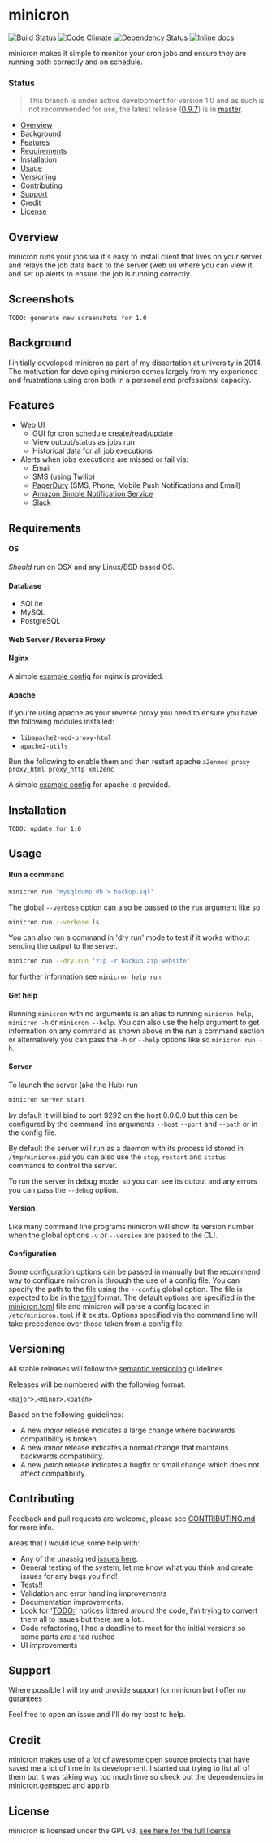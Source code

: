 # minicron

[![Build Status](http://img.shields.io/travis/jamesrwhite/minicron.svg)](http://travis-ci.org/jamesrwhite/minicron)
[![Code Climate](http://img.shields.io/codeclimate/github/jamesrwhite/minicron.svg)](https://codeclimate.com/github/jamesrwhite/minicron)
[![Dependency Status](http://img.shields.io/gemnasium/jamesrwhite/minicron.svg)](https://gemnasium.com/jamesrwhite/minicron)
[![Inline docs](http://inch-ci.org/github/jamesrwhite/minicron.png)](http://inch-ci.org/github/jamesrwhite/minicron)

minicron makes it simple to monitor your cron jobs and ensure they are running both correctly and on schedule.

### Status

> This branch is under active development for version 1.0 and as such is not recommended for use,
> the latest release ([0.9.7](https://github.com/jamesrwhite/minicron/releases/tag/v0.9.7))
> is in [master](https://github.com/jamesrwhite/minicron/tree/master).

- [Overview](#overview)
- [Background](#background)
- [Features](#features)
- [Requirements](#requirements)
- [Installation](#installation)
- [Usage](#usage)
- [Versioning](#versioning)
- [Contributing](#contributing)
- [Support](#support)
- [Credit](#credit)
- [License](#license)

## Overview

minicron runs your jobs via it's easy to install client that lives on your server and relays the job data back to the
server (web ui) where you can view it and set up alerts to ensure the job is running correctly.

## Screenshots

```
TODO: generate new screenshots for 1.0
```

## Background

I initially developed minicron as part of my dissertation at university in 2014. The motivation for developing minicron comes
largely from my experience and frustrations using cron both in a personal and professional capacity.

## Features

- Web UI
  - GUI for cron schedule create/read/update
  - View output/status as jobs run
  - Historical data for all job executions
- Alerts when jobs executions are missed or fail via:
  - Email
  - SMS ([using Twilio](https://www.twilio.com))
  - [PagerDuty](http://www.pagerduty.com) (SMS, Phone, Mobile Push Notifications and Email)
  - [Amazon Simple Notification Service](https://aws.amazon.com/sns)
  - [Slack](https://slack.com)

## Requirements

#### OS

*Should* run on OSX and any Linux/BSD based OS.

#### Database

- SQLite
- MySQL
- PostgreSQL

#### Web Server / Reverse Proxy

#### Nginx
A simple [example config](config/nginx.conf) for nginx is provided.

#### Apache
If you're using apache as your reverse proxy you need to ensure you have the following modules installed:
- `libapache2-mod-proxy-html`
- `apache2-utils`

Run the following to enable them and then restart apache
```a2enmod proxy proxy_html proxy_http xml2enc```

A simple [example config](config/apache.conf) for apache is provided.

## Installation

```
TODO: update for 1.0
```

## Usage

#### Run a command

````bash
minicron run 'mysqldump db > backup.sql'
````

The global ````--verbose```` option can also be passed to the ````run```` argument like so

````bash
minicron run --verbose ls
````

You can also run a command in 'dry run' mode to test if it works without sending the output to the server.

````bash
minicron run --dry-run 'zip -r backup.zip website'
````

for further information see ````minicron help run````.

#### Get help

Running ````minicron```` with no arguments is an alias to running ````minicron help````, ````minicron -h```` or ````minicron --help````.
You can also use the help argument to get information on any command as shown above in the run a command section
or alternatively you can pass the ````-h```` or ````--help```` options like so ````minicron run -h````.

#### Server

To launch the server (aka the Hub) run

````bash
minicron server start
````

by default it will bind to port 9292 on the host 0.0.0.0 but this can be configured by the command line
arguments ````--host```` ````--port```` and ````--path```` or in the config file.

By default the server will run as a daemon with its process id stored in ````/tmp/minicron.pid````
you can also use the ````stop````, ````restart```` and ````status```` commands to control the server.

To run the server in debug mode, so you can see its output and any errors you can pass the ````--debug````
option.

#### Version

Like many command line programs minicron will show its version number when the global options ````-v````
or ````--version```` are passed to the CLI.

#### Configuration

Some configuration options can be passed in manually but the recommend way to configure minicron is through the use
of a config file. You can specify the path to the file using the ````--config```` global option. The file is expected
to be in the [toml](https://github.com/mojombo/toml) format. The default options are specified in the
[minicron.toml](config/minicron.toml) file and minicron will parse a config located in ````/etc/minicron.toml```` if it
exists. Options specified via the command line will take precedence over those taken from a config file.

## Versioning

All stable releases will follow the [semantic versioning](http://semver.org/) guidelines.

Releases will be numbered with the following format:

`<major>.<minor>.<patch>`

Based on the following guidelines:

* A new *major* release indicates a large change where backwards compatibility is broken.
* A new *minor* release indicates a normal change that maintains backwards compatibility.
* A new *patch* release indicates a bugfix or small change which does not affect compatibility.

## Contributing

Feedback and pull requests are welcome, please see [CONTRIBUTING.md](CONTRIBUTING.md)
for more info.

Areas that I would love some help with:

- Any of the unassigned [issues here](https://github.com/jamesrwhite/minicron/issues?state=open).
- General testing of the system, let me know what you think and create issues for any bugs you find!
- Tests!!
- Validation and error handling improvements
- Documentation improvements.
- Look for '[TODO:](https://github.com/jamesrwhite/minicron/search?q=TODO%3A)' notices littered around the code,
  I'm trying to convert them all to issues but there are a lot..
- Code refactoring, I had a deadline to meet for the initial versions so some parts are a tad rushed
- UI improvements

## Support

Where possible I will try and provide support for minicron but I offer no gurantees .

Feel free to open an issue and I'll do my best to help.

## Credit

minicron makes use of a *lot* of awesome open source projects that have saved me a lot of time in its development.
I started out trying to list all of them but it was taking way too much time so check out the dependencies in
[minicron.gemspec](minicron.gemspec) and
[app.rb](lib/minicron/hub/app.rb).

## License

minicron is licensed under the GPL v3, [see here for the full license](LICENSE)
